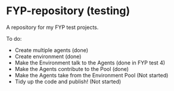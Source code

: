 # FYP-repository (testing)

A repository for my FYP test projects.

To do: 
- Create multiple agents (done)
- Create environment (done)
- Make the Environment talk to the Agents (done in FYP test 4)
- Make the Agents contribute to the Pool (done)
- Make the Agents take from the Environment Pool (Not started)
- Tidy up the code and publish! (Not started)
